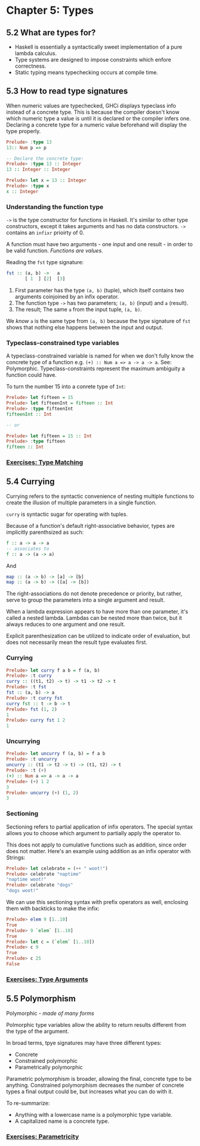 # Chapter 5: Types

## 5.2 What are types for?
* Haskell is essentially a syntactically sweet implementation of a pure lambda calculus.
* Type systems are designed to impose constraints which enfore correctness.
* Static typing means typechecking occurs at compile time.

## 5.3 How to read type signatures
When numeric values are typechecked, GHCi displays typeclass info instead of a concrete type. This is because the compiler doesn't know which numeric type a value is until it is declared or the compiler infers one. Declaring a concrete type for a numeric value beforehand will display the type properly.
```haskell
Prelude> :type 13
13:: Num p => p

-- Declare the concrete type:
Prelude> :type 13 :: Integer
13 :: Integer :: Integer

Prelude> let x = 13 :: Integer
Prelude> :type x
x :: Integer
```

### Understanding the function type

`->` is the type constructor for functions in Haskell. It's similar to other type constructors, except it takes arguments and has no data constructors. `->` contains an `infixr` prioirty of 0.

A function must have two arguments - one input and one result - in order to be valid function. *Functions are values*.

Reading the `fst` type signature:
```haskell
fst :: (a, b) ->   a
       [ 1  ] [2]  [3]
```

1. First parameter has the type `(a, b)` (tuple), which itself contains two arguments coinjoined by an infix operator.
1. The function type `->` has two parameters; `(a, b)` (input) and `a` (result).
1. The result; The same `a` from the input tuple, `(a, b)`.

We *know* `a` is the same type from `(a, b)` because the type signature of `fst` shows that nothing else happens between the input and output.

### Typeclass-constrained type variables

A typeclass-constrained variable is named for when we don't fully know the concrete type of a function e.g. `(+) :: Num a => a -> a -> a`. See: Polymorphic. Typeclass-constraints represent the maximum ambiguity a function could have.

To turn the number 15 into a conrete type of `Int`:
```haskell
Prelude> let fifteen = 15
Prelude> let fifteenInt = fifteen :: Int
Prelude> :type fifteenInt
fifteenInt :: Int

-- or

Prelude> let fifteen = 15 :: Int
Prelude> :type fifteen
fifteen :: Int
```

### [Exercises: Type Matching](https://github.com/rootbeersoup/haskellbook/blob/master/Chapter05/exercise01.md)

## 5.4 Currying

Currying refers to the syntactic convenience of nesting multiple functions to create the illusion of multiple parameters in a single function.

`curry` is syntactic sugar for operating with tuples.

Because of a function's default right-associative behavior, types are implicitly parenthsized as such:
```haskell
f :: a -> a -> a
-- associates to
f :: a -> (a -> a)
```
And
```haskell
map :: (a -> b) -> [a] -> [b]
map :: (a -> b) -> ([a] -> [b])
```

The right-associations do not denote precedence or priority, but rather, serve to group the parameters into a single argument and result.

When a lambda expression appears to have more than one parameter, it's called a nested lambda. Lambdas can be nested more than twice, but it always reduces to one argument and one result.

Explicit parenthesization can be utilized to indicate order of evaluation, but does not necessarily mean the result type evaluates first.

### Currying

```haskell
Prelude> let curry f a b = f (a, b)
Prelude> :t curry
curry :: ((t1, t2) -> t) -> t1 -> t2 -> t
Prelude> :t fst
fst :: (a, b) -> a
Prelude> :t curry fst
curry fst :: t -> b -> t
Prelude> fst (1, 2)
1
Prelude> curry fst 1 2
1
```

### Uncurrying

```haskell
Prelude> let uncurry f (a, b) = f a b
Prelude> :t uncurry
uncurry :: (t1 -> t2 -> t) -> (t1, t2) -> t
Prelude> :t (+)
(+) :: Num a => a -> a -> a
Prelude> (+) 1 2
3
Prelude> uncurry (+) (1, 2)
3
```

### Sectioning

Sectioning refers to partial application of infix operators. The special syntax allows you to choose which argument to partially apply the operator to.

This does not apply to cumulative functions such as addition, since order does not matter. Here's an example using addition as an infix operator with Strings:
```haskell
Prelude> let celebrate = (++ " woot!")
Prelude> celebrate "naptime"
"naptime woot!"
Prelude> celebrate "dogs"
"dogs woot!"
```
We can use this sectioning syntax with prefix operators as well, enclosing them with backticks to make the infix:
```haskell
Prelude> elem 9 [1..10]
True
Prelude> 9 `elem` [1..10]
True
Prelude> let c = (`elem` [1..10])
Prelude> c 9
True
Prelude> c 25
False
```

### [Exercises: Type Arguments](https://github.com/rootbeersoup/haskellbook/blob/master/Chapter05/exercise02.md)

## 5.5 Polymorphism

Polymorphic - *made of many forms*

Polmorphic type variables allow the ability to return results different from the type of the argument.

In broad terms, tpye signatures may have three different types:
* Concrete
* Constrained polymorphic
* Parametrically polymorphic

Parametric polymorphism is broader, allowing the final, concrete type to be anything. Constrained polymorphism decreases the number of concrete types a final output could be, but increases what you can do with it.

To re-summarize:
* Anything with a lowercase name is a polymorphic type variable.
* A capitalized name is a concrete type.

### [Exercises: Parametricity](https://github.com/rootbeersoup/haskellbook/blob/master/Chapter05/exercise03.md)
